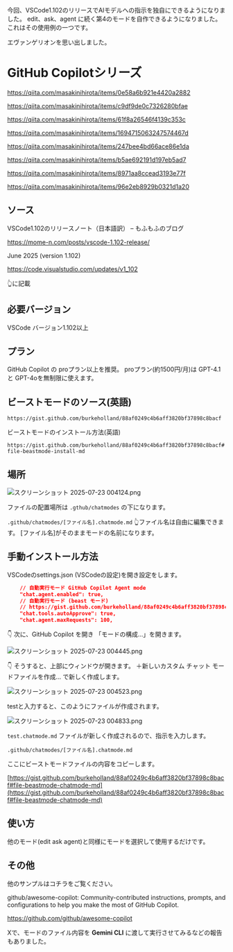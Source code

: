 <!--
title:   GitHub Copilot ビーストモード for VSCode でのモードの自作が可能に (公式)
tags:    VSCode,githubcopilot
id:      10a9fb85bd04d885d0b5
private: false
-->
今回、VSCode1.102のリリースでAIモデルへの指示を独自にできるようになりました。
edit、ask、agent に続く第4のモードを自作できるようになりました。
これはその使用例の一つです。

エヴァンゲリオンを思い出しました。

# GitHub Copilotシリーズ

https://qiita.com/masakinihirota/items/0e58a6b921e4420a2882

https://qiita.com/masakinihirota/items/c9df9de0c7326280bfae

https://qiita.com/masakinihirota/items/61f8a26546f4139c353c

https://qiita.com/masakinihirota/items/1694715063247574467d

https://qiita.com/masakinihirota/items/247bee4bd66ace86e1da

https://qiita.com/masakinihirota/items/b5ae692191d197eb5ad7

https://qiita.com/masakinihirota/items/8971aa8ccead3193e77f

https://qiita.com/masakinihirota/items/96e2eb8929b0321d1a20


## ソース

VSCode1.102のリリースノート（日本語訳） – もふもふのブログ

https://mome-n.com/posts/vscode-1.102-release/

June 2025 (version 1.102)

https://code.visualstudio.com/updates/v1_102

👆️に記載

## 必要バージョン

VSCode
バージョン1.102以上

## プラン

GitHub Copilot の proプラン以上を推奨。
proプラン(約1500円/月)は GPT-4.1 と GPT-4oを無制限に使えます。

## ビーストモードのソース(英語)

`https://gist.github.com/burkeholland/88af0249c4b6aff3820bf37898c8bacf`

ビーストモードのインストール方法(英語)

`https://gist.github.com/burkeholland/88af0249c4b6aff3820bf37898c8bacf#file-beastmode-install-md`


## 場所



![スクリーンショット 2025-07-23 004124.png](https://qiita-image-store.s3.ap-northeast-1.amazonaws.com/0/44761/bff8f758-e8c8-47f6-af9a-19ede0770089.png)

ファイルの配置場所は `.gthub/chatmodes` の下になります。

`.github/chatmodes/[ファイル名].chatmode.md`
👆️ファイル名は自由に編集できます。
[ファイル名]がそのままモードの名前になります。



## 手動インストール方法

VSCodeのsettings.json (VSCodeの設定)を開き設定をします。

```settings.json
	// 自動実行モード GitHub Copilot Agent mode
	"chat.agent.enabled": true,
	// 自動実行モード (beast モード)
	// https://gist.github.com/burkeholland/88af0249c4b6aff3820bf37898c8bacf
	"chat.tools.autoApprove": true,
	"chat.agent.maxRequests": 100,

```



👇️ 次に、GitHub Copilot を開き 「モードの構成...」を開きます。

![スクリーンショット 2025-07-23 004445.png](https://qiita-image-store.s3.ap-northeast-1.amazonaws.com/0/44761/68674d5b-6fb6-4ed7-94fa-dca2c32d2719.png)


👇️ そうすると、上部にウィンドウが開きます。
＋新しいカスタム チャット モードファイルを作成... で新しく作成します。

![スクリーンショット 2025-07-23 004523.png](https://qiita-image-store.s3.ap-northeast-1.amazonaws.com/0/44761/5f6cdf8f-480a-4514-8fdf-edb40370578e.png)



testと入力すると、このようにファイルが作成されます。

![スクリーンショット 2025-07-23 004833.png](https://qiita-image-store.s3.ap-northeast-1.amazonaws.com/0/44761/97a3fbdc-eec1-4d27-a028-8baa3352228d.png)

`test.chatmode.md` ファイルが新しく作成されるので、指示を入力します。

`.github/chatmodes/[ファイル名].chatmode.md`

ここにビーストモードファイルの内容をコピーします。

[https://gist.github.com/burkeholland/88af0249c4b6aff3820bf37898c8bacf#file-beastmode-chatmode-md](https://gist.github.com/burkeholland/88af0249c4b6aff3820bf37898c8bacf#file-beastmode-chatmode-md)



## 使い方

他のモード(edit ask agent)と同様にモードを選択して使用するだけです。



## その他

他のサンプルはコチラをご覧ください。

github/awesome-copilot: Community-contributed instructions, prompts, and configurations to help you make the most of GitHub Copilot.

https://github.com/github/awesome-copilot

Xで、モードのファイル内容を **Gemini CLI** に渡して実行させてみるなどの報告もありました。